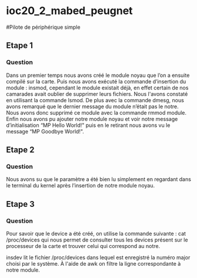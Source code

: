 

# ioc20_2_mabed_peugnet

#Pilote de périphérique simple


## Etape 1

### Question
Dans un premier temps nous avons créé le module noyau que l’on a ensuite compilé sur la carte.
Puis nous avons exécuté la commande d’insertion du module : insmod, cependant le module existait déjà, en effet certain de nos camarades avait oublier de supprimer leurs fichiers. Nous l'avons constaté en utilisant la commande lsmod. De plus avec la commande dmesg, nous avons remarqué que le dernier message du module n’était pas le notre. Nous avons donc supprimé ce module avec la commande rmmod module. Enfin nous avons pu ajouter notre module noyau et voir notre message d’initialisation “MP Hello World!" puis en le retirant nous avons vu le message “MP Goodbye World!".


## Etape 2

### Question
Nous avons su que le paramètre a été bien lu simplement en regardant dans le terminal du kernel après l’insertion de notre module noyau.


## Etape 3

### Question
Pour savoir que le device a été créé, on utilise la commande suivante : cat /proc/devices qui nous permet de consulter tous les devices présent sur le processeur de la carte et trouver celui qui correspond au notre.

insdev lit le fichier /proc/devices dans lequel est enregistré la numéro major choisi par le système. À l'aide de awk on filtre la ligne correspondante à notre module.


